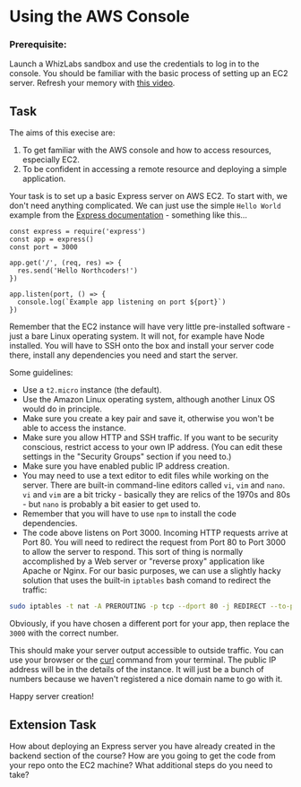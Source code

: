 # Using the AWS Console

### Prerequisite: 
Launch a WhizLabs sandbox and use the credentials to log in to the console. You should be familiar with the basic process of setting up an EC2 server. Refresh your memory with [this video](https://youtu.be/gQOl7ErZglo).

## Task

The aims of this execise are:
1. To get familiar with the AWS console and how to access resources, especially EC2.
1. To be confident in accessing a remote resource and deploying a simple application.

Your task is to set up a basic Express server on AWS EC2.  To start with, we don't need anything complicated. We can just use the simple `Hello World` example from the [Express documentation](https://expressjs.com/en/starter/hello-world.html) - something like this...
```node
const express = require('express')
const app = express()
const port = 3000

app.get('/', (req, res) => {
  res.send('Hello Northcoders!')
})

app.listen(port, () => {
  console.log(`Example app listening on port ${port}`)
})
```

Remember that the EC2 instance will have very little pre-installed software - just a bare Linux operating system. It will not, for example have Node installed. You will have to SSH onto the box and install your server code there, install any dependencies you need and start the server. 

Some guidelines:
 - Use a `t2.micro` instance (the default).
 - Use the Amazon Linux operating system, although another Linux OS would do in principle. 
 - Make sure you create a key pair and save it, otherwise you won't be able to access the instance.
 - Make sure you allow HTTP and SSH traffic. If you want to be security conscious, restrict access to your own IP address. (You can edit these settings in the "Security Groups" section if you need to.)
 - Make sure you have enabled public IP address creation.
 - You may need to use a text editor to edit files while working on the server. There are built-in command-line editors called `vi`, `vim` and `nano`. `vi` and `vim` are a bit tricky - basically they are relics of the 1970s and 80s - but `nano` is probably a bit easier to get used to.
 - Remember that you will have to use `npm` to install the code dependencies.
 - The code above listens on Port 3000. Incoming HTTP requests arrive at Port 80. You will need to redirect the request from Port 80 to Port 3000 to allow the server to respond. This sort of thing is normally accomplished by a Web server or "reverse proxy" application like Apache or Nginx. For our basic purposes, we can use a slightly hacky solution that uses the built-in `iptables` bash comand to redirect the traffic:
```bash
sudo iptables -t nat -A PREROUTING -p tcp --dport 80 -j REDIRECT --to-ports 3000
```
Obviously, if you have chosen a different port for your app, then replace the `3000` with the correct number.

This should make your server output accessible to outside traffic. You can use your browser or the [curl](https://linuxize.com/post/curl-command-examples/) command from your terminal. The public IP address will be in the details of the instance. It will just be a bunch of numbers because we haven't registered a nice domain name to go with it.

Happy server creation!

## Extension Task
How about deploying an Express server you have already created in the backend section of the course? How are you going to get the code from your repo onto the EC2 machine? What additional steps do you need to take?
